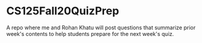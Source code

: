 # CS125Fall20QuizPrep
A repo where me and Rohan Khatu will post questions that summarize prior week's contents to help students prepare for the next week's quiz.
